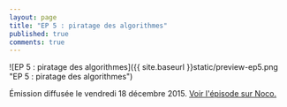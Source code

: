 ```yaml
---
layout: page
title: "EP 5 : piratage des algorithmes"
published: true
comments: true
---
```


![EP 5 : piratage des algorithmes]({{ site.baseurl }}static/preview-ep5.png "EP 5 : piratage des algorithmes")

Émission diffusée le vendredi 18 décembre 2015. [Voir l'épisode sur Noco.](http://noco.tv/emission/24268/nolife/101/1690-vendredi-18-decembre-2015)
